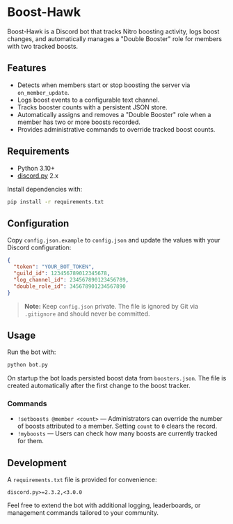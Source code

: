 # Boost-Hawk

Boost-Hawk is a Discord bot that tracks Nitro boosting activity, logs boost
changes, and automatically manages a "Double Booster" role for members with two
tracked boosts.

## Features

- Detects when members start or stop boosting the server via `on_member_update`.
- Logs boost events to a configurable text channel.
- Tracks booster counts with a persistent JSON store.
- Automatically assigns and removes a "Double Booster" role when a member has
  two or more boosts recorded.
- Provides administrative commands to override tracked boost counts.

## Requirements

- Python 3.10+
- [discord.py](https://discordpy.readthedocs.io/en/stable/) 2.x

Install dependencies with:

```bash
pip install -r requirements.txt
```

## Configuration

Copy `config.json.example` to `config.json` and update the values with your
Discord configuration:

```json
{
  "token": "YOUR_BOT_TOKEN",
  "guild_id": 123456789012345678,
  "log_channel_id": 234567890123456789,
  "double_role_id": 345678901234567890
}
```

> **Note:** Keep `config.json` private. The file is ignored by Git via
> `.gitignore` and should never be committed.

## Usage

Run the bot with:

```bash
python bot.py
```

On startup the bot loads persisted boost data from `boosters.json`. The file is
created automatically after the first change to the boost tracker.

### Commands

- `!setboosts @member <count>` — Administrators can override the number of
  boosts attributed to a member. Setting `count` to `0` clears the record.
- `!myboosts` — Users can check how many boosts are currently tracked for them.

## Development

A `requirements.txt` file is provided for convenience:

```
discord.py>=2.3.2,<3.0.0
```

Feel free to extend the bot with additional logging, leaderboards, or management
commands tailored to your community.
